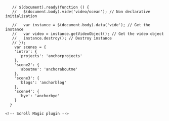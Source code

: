 

       // $(document).ready(function () {
       //   $(document.body).vide('video/ocean'); // Non declarative initialization

       //   var instance = $(document.body).data('vide'); // Get the instance
       //   var video = instance.getVideoObject(); // Get the video object
       //   instance.destroy(); // Destroy instance
       // });
        var scenes = {
        'intro': {
          'projects': 'anchorprojects'
        },
        'scene2': {
          'aboutme': 'anchoraboutme'
        },
        'scene3': {
          'blogs': 'anchorblog'
        },
        'scene4': {
          'bye': 'anchorbye'
        }
      }



<script>
$(function () { // wait for document ready
     // init
     var controller = new ScrollMagic.Controller();

      // Change behavior of controller
      // to animate scroll instead of jump
      controller.scrollTo(function(target) {

        TweenMax.to(window, 0.5, {
          scrollTo : {
            y : target, // scroll position of the target along y axis
            autoKill : true // allows user to kill scroll action smoothly
          },
          ease : Cubic.easeInOut
        });

      });




     // define movement of panels
     var wipeAnimation = new TimelineMax()
         // .fromTo("div.panel.first",    1, {x: "100%"}, {x: "0%", ease: Linear.easeNone})  // in from left
         .fromTo("div.panel.second",    1, {x: "100%"}, {x: "0%", ease: Linear.easeNone})  // in from left
         .fromTo("div.panel.third",    1, {x:  "100%"}, {x: "0%", ease: Linear.easeNone})  // in from left
         .fromTo("div.panel.fourth",   1, {x: "100%"}, {x: "0%", ease: Linear.easeNone}) // in from left
         // .fromTo("div.panel.fifth",   1, {x: "100%"}, {x: "0%", ease: Linear.easeNone}) // in from top

         // create scene to pin and link animation
         new ScrollMagic.Scene({
           triggerElement: "#pinContainer",
           triggerHook: "onLeave",
           duration: "300%"
         })
         .setPin("#pinContainer")
         .setTween(wipeAnimation)
         .addTo(controller);
       });

       // $(document).ready(function () {
       //   $(document.body).vide('video/ocean'); // Non declarative initialization

       //   var instance = $(document.body).data('vide'); // Get the instance
       //   var video = instance.getVideoObject(); // Get the video object
       //   instance.destroy(); // Destroy instance
       // });

</script>

  <!-- Initialize scroll magic div -->
 <!--  <div data-scrollmagic-pin-spacer="" class="scrollmagic-pin-spacer" style="top: auto; left: auto; bottom: 0px; right: auto; margin: 0px; display: block; position: relative; box-sizing: content-box; width: 100%; height: 100%; padding-top: 0px; padding-bottom: 0;"> -->


 <div id="pinContainer" style="position: relative; margin: auto; top: 0px; left: 0px; bottom: auto; right: auto; box-sizing: border-box; width: 100%; height: 100%;">



   <script type="text/javascript" src="http://code.jquery.com/jquery-latest.min.js"></script>
  <!-- Scroll Magic Tween Max -->
  <script src="http://cdnjs.cloudflare.com/ajax/libs/gsap/latest/TweenMax.min.js"></script>
  <!-- Scroll Magic min -->
  <script src="http://cdnjs.cloudflare.com/ajax/libs/ScrollMagic/2.0.5/ScrollMagic.min.js"></script>
    <!-- Scroll Magic plugin -->
  <script src="js/scrollmagic/uncompressed/plugins/debug.addIndicators.js"></script>
  <!-- Scroll magic src which I apparently def need -->
  <script type="text/javascript" src="https://cdnjs.cloudflare.com/ajax/libs/ScrollMagic/2.0.5/plugins/animation.gsap.js"></script>

<script src="https://cdnjs.cloudflare.com/ajax/libs/ScrollMagic/2.0.5/plugins/animation.gsap.js" type="text/javascript" charset="utf-8" async defer></script>
